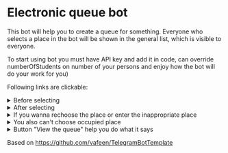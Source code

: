 # Electronic queue bot 

This bot will help you to create a queue for something. Everyone who selects a place in the bot will be shown in the general list, which is visible to everyone.

To start using bot you must have API key and add it in code,
can override numberOfStudents on number of your persons
and enjoy how the bot will do your work for you)


Following links are clickable: 

<details>
  <summary>Before selecting</summary>
  
![image](https://github.com/user-attachments/assets/d9ad1514-0e53-45dc-8cdd-522c149cd781)

</details>
 
<details>
  <summary>After selecting</summary>
  
  ![image](https://github.com/user-attachments/assets/6dfff887-fa37-436d-ae11-c332f8e65d1e)

</details>

<details>
  <summary>If you wanna rechoose the place or enter the inappropriate place </summary>
  
  ![image](https://github.com/user-attachments/assets/1c10e750-b2fa-4f18-ba5a-1918e6add103)

</details>

<details>
  <summary> You also can't choose occupied place</summary>

  You haven't got the button with this number on the inline keyboard
  
  ![image](https://github.com/user-attachments/assets/84cc63bc-41ad-495a-a370-9fec3217e5c7)

</details>

<details>
  <summary> Button "View the queue" help you do what it says</summary>

![image](https://github.com/user-attachments/assets/7551c725-a5b4-45d9-8d0e-3e4942524f02)

</details>



Based on https://github.com/vafeen/TelegramBotTemplate




